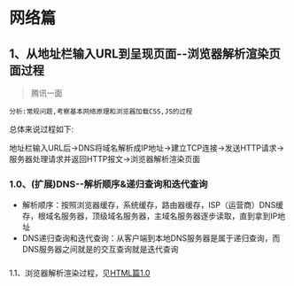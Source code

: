 # 网络篇
## 1、从地址栏输入URL到呈现页面--浏览器解析渲染页面过程

>腾讯一面

`分析:常规问题,考察基本网络原理和浏览器加载CSS,JS的过程`

总体来说过程如下:

地址栏输入URL后->DNS将域名解析成IP地址->建立TCP连接->发送HTTP请求->服务器处理请求并返回HTTP报文->浏览器解析渲染页面
### 1.0、(扩展)DNS--解析顺序&递归查询和迭代查询
- 解析顺序：按照浏览器缓存，系统缓存，路由器缓存，ISP（运营商）DNS缓存，根域名服务器，顶级域名服务器，主域名服务器逐步读取，直到拿到IP地址
- DNS递归查询和迭代查询：从客户端到本地DNS服务器是属于递归查询，而DNS服务器之间就是的交互查询就是迭代查询
###
1.1、浏览器解析渲染过程，见[HTML篇1.0](https://github.com/okaychen/FE-Interview-Questions/blob/master/interview/foundation/basis.md#1浏览器解析渲染页面过程)